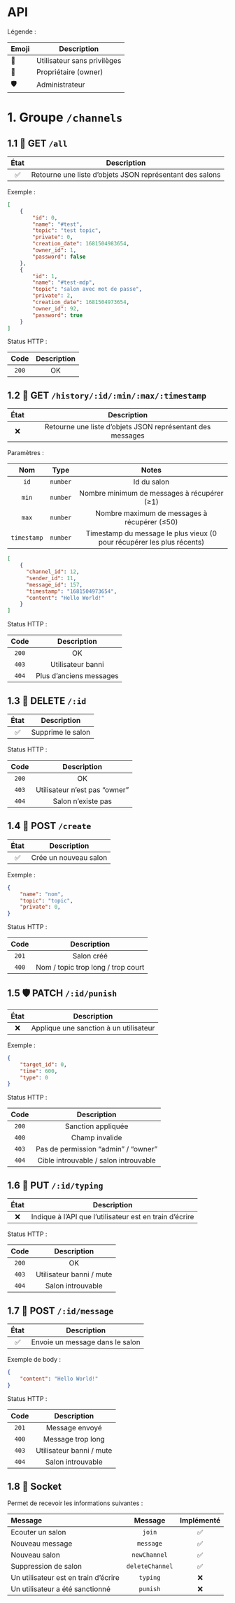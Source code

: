 # API

Légende :

| Emoji | Description |
| --- | --- |
| 👤 | Utilisateur sans privilèges |
| 🔰 | Propriétaire (owner) |
| 🛡️ | Administrateur |

# 1. Groupe `/channels`

## 1.1 👤 GET `/all`

| État | Description |
| :---: | :---: |
| ✅ | Retourne une liste d’objets JSON représentant des salons |

Exemple :

```json
[
	{
		"id": 0,
		"name": "#test",
		"topic": "test topic",
		"private": 0,
		"creation_date": 1681504983654,
		"owner_id": 1,
		"password": false
	},
	{
		"id": 1,
		"name": "#test-mdp",
		"topic": "salon avec mot de passe",
		"private": 2,
		"creation_date": 1681504973654,
		"owner_id": 92,
		"password": true
	}
]
```

Status HTTP : 

| Code | Description |
| :---: | :---: |
| `200` | OK |

## 1.2 👤 GET `/history/:id/:min/:max/:timestamp`

| État | Description |
| :---: | :---: |
| ❌ | Retourne une liste d’objets JSON représentant des messages |

Paramètres :

| Nom | Type | Notes |
| :---: | :---: | :---: |
| `id` | `number` | Id du salon |
| `min` | `number` | Nombre minimum de messages à récupérer (≥1) |
| `max` | `number` | Nombre maximum de messages à récupérer (≤50) |
| `timestamp` | `number` | Timestamp du message le plus vieux (0 pour récupérer les plus récents) |

```json
[
	{
	  "channel_id": 12,
	  "sender_id": 11,
	  "message_id": 157,
	  "timestamp": "1681504973654",
	  "content": "Hello World!"
	}
]
```

Status HTTP :

| Code | Description |
| :---: | :---: |
| `200` | OK |
| `403` | Utilisateur banni |
| `404` | Plus d’anciens messages |

## 1.3 🔰 DELETE `/:id`

| État | Description |
| :---: | :---: |
| ✅ | Supprime le salon |

Status HTTP :

| Code | Description |
| :---: | :---: |
| `200` | OK |
| `403` | Utilisateur n’est pas “owner” |
| `404` | Salon n’existe pas |

## 1.4 👤 POST `/create`

| État | Description |
| :---: | :---: |
| ✅ | Crée un nouveau salon |

Exemple :

```json
{
	"name": "nom",
	"topic": "topic",
	"private": 0,
}
```

Status HTTP :

| Code | Description |
| :---: | :---: |
| `201` | Salon créé |
| `400` | Nom / topic trop long / trop court |

## 1.5 🛡️ PATCH `/:id/punish`

| État | Description |
| :---: | :---: |
| ❌ | Applique une sanction à un utilisateur |

Exemple :

```json
{
	"target_id": 0,
	"time": 600,
	"type": 0
}
```

Status HTTP :

| Code | Description |
| :---: | :---: |
| `200` | Sanction appliquée |
| `400` | Champ invalide |
| `403` | Pas de permission “admin” / “owner” |
| `404` | Cible introuvable / salon introuvable |

## 1.6 👤 PUT `/:id/typing`

| État | Description |
| :---: | :---: |
| ❌ | Indique à l’API que l’utilisateur est en train d’écrire |

Status HTTP :

| Code | Description |
| :---: | :---: |
| `200` | OK |
| `403` | Utilisateur banni / mute |
| `404` | Salon introuvable |

## 1.7 👤 POST `/:id/message`

| État | Description |
| :---: | :---: |
| ✅ | Envoie un message dans le salon |


Exemple de body :

```json
{
	"content": "Hello World!"
}
```

Status HTTP :

| Code | Description |
| :---: | :---: |
| `201` | Message envoyé |
| `400` | Message trop long |
| `403` | Utilisateur banni / mute |
| `404` | Salon introuvable |

## 1.8 👤 Socket

Permet de recevoir les informations suivantes :

| Message | Message | Implémenté |
| :--- | :---: | :---: |
| Ecouter un salon | `join` | ✅ |
| Nouveau message | `message` | ✅ |
| Nouveau salon | `newChannel` | ✅ |
| Suppression de salon | `deleteChannel` | ✅ |
| Un utilisateur est en train d’écrire | `typing` | ❌ |
| Un utilisateur a été sanctionné | `punish` | ❌ |
